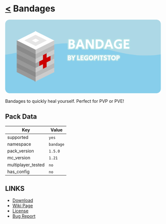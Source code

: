 # [<](../README.md) Bandages

![alt](banner.png)

Bandages to quickly heal yourself. Perfect for PVP or PVE!

## Pack Data

| Key                | Value      |
| ------------------ | ---------- |
| supported          | `yes`      |
| namespace          | `bandage` |
| pack_version       | `1.5.0`    |
| mc_version         | `1.21`   |
| multiplayer_tested | `no`       |
| has_config         | `no`       |

## LINKS

- [Download](https://www.curseforge.com/minecraft/customization/bandages-datapack-edition)
- [Wiki Page](https://github.com/legopitstop/Datapacks/wiki)
- [License](https://license.lpsmods.dev)
- [Bug Report](https://github.com/legopitstop/Datapacks/issues)
